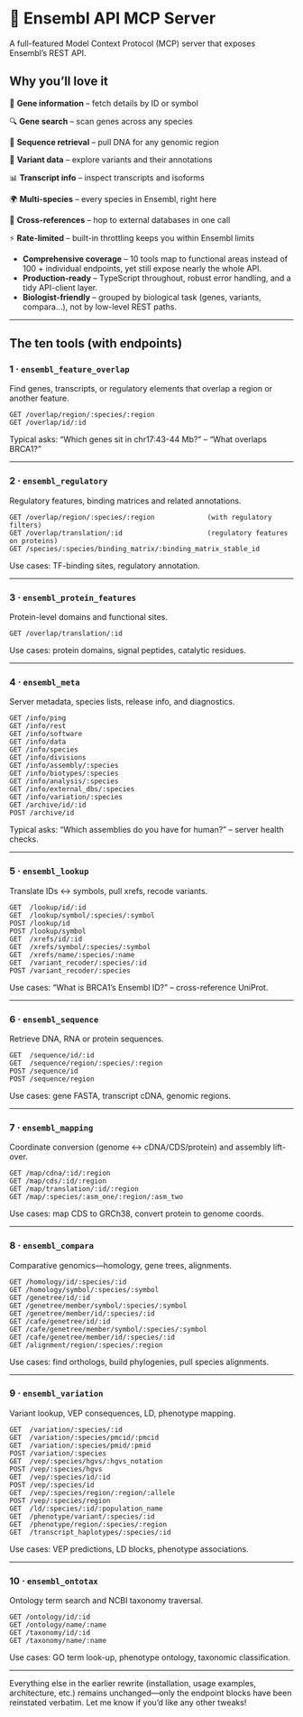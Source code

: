# 🧬 Ensembl API MCP Server

A full-featured Model Context Protocol (MCP) server that exposes Ensembl’s REST API.

## Why you’ll love it

🧬 **Gene information** – fetch details by ID or symbol

🔍 **Gene search** – scan genes across any species

🧬 **Sequence retrieval** – pull DNA for any genomic region

🔬 **Variant data** – explore variants and their annotations

📊 **Transcript info** – inspect transcripts and isoforms

🌍 **Multi-species** – every species in Ensembl, right here

🔗 **Cross-references** – hop to external databases in one call

⚡ **Rate-limited** – built-in throttling keeps you within Ensembl limits

- **Comprehensive coverage** – 10 tools map to functional areas instead of 100 + individual endpoints, yet still expose nearly the whole API.
- **Production-ready** – TypeScript throughout, robust error handling, and a tidy API-client layer.
- **Biologist-friendly** – grouped by biological task (genes, variants, compara…), not by low-level REST paths.

---

## The ten tools (with endpoints)

### 1 · `ensembl_feature_overlap`

Find genes, transcripts, or regulatory elements that overlap a region or another feature.

```text
GET /overlap/region/:species/:region
GET /overlap/id/:id
```

Typical asks: “Which genes sit in chr17:43-44 Mb?” – “What overlaps BRCA1?”

---

### 2 · `ensembl_regulatory`

Regulatory features, binding matrices and related annotations.

```text
GET /overlap/region/:species/:region             (with regulatory filters)
GET /overlap/translation/:id                     (regulatory features on proteins)
GET /species/:species/binding_matrix/:binding_matrix_stable_id
```

Use cases: TF-binding sites, regulatory annotation.

---

### 3 · `ensembl_protein_features`

Protein-level domains and functional sites.

```text
GET /overlap/translation/:id
```

Use cases: protein domains, signal peptides, catalytic residues.

---

### 4 · `ensembl_meta`

Server metadata, species lists, release info, and diagnostics.

```text
GET /info/ping
GET /info/rest
GET /info/software
GET /info/data
GET /info/species
GET /info/divisions
GET /info/assembly/:species
GET /info/biotypes/:species
GET /info/analysis/:species
GET /info/external_dbs/:species
GET /info/variation/:species
GET /archive/id/:id
POST /archive/id
```

Typical asks: “Which assemblies do you have for human?” – server health checks.

---

### 5 · `ensembl_lookup`

Translate IDs ↔ symbols, pull xrefs, recode variants.

```text
GET  /lookup/id/:id
GET  /lookup/symbol/:species/:symbol
POST /lookup/id
POST /lookup/symbol
GET  /xrefs/id/:id
GET  /xrefs/symbol/:species/:symbol
GET  /xrefs/name/:species/:name
GET  /variant_recoder/:species/:id
POST /variant_recoder/:species
```

Use cases: “What is BRCA1’s Ensembl ID?” – cross-reference UniProt.

---

### 6 · `ensembl_sequence`

Retrieve DNA, RNA or protein sequences.

```text
GET  /sequence/id/:id
GET  /sequence/region/:species/:region
POST /sequence/id
POST /sequence/region
```

Use cases: gene FASTA, transcript cDNA, genomic regions.

---

### 7 · `ensembl_mapping`

Coordinate conversion (genome ↔ cDNA/CDS/protein) and assembly lift-over.

```text
GET /map/cdna/:id/:region
GET /map/cds/:id/:region
GET /map/translation/:id/:region
GET /map/:species/:asm_one/:region/:asm_two
```

Use cases: map CDS to GRCh38, convert protein to genome coords.

---

### 8 · `ensembl_compara`

Comparative genomics—homology, gene trees, alignments.

```text
GET /homology/id/:species/:id
GET /homology/symbol/:species/:symbol
GET /genetree/id/:id
GET /genetree/member/symbol/:species/:symbol
GET /genetree/member/id/:species/:id
GET /cafe/genetree/id/:id
GET /cafe/genetree/member/symbol/:species/:symbol
GET /cafe/genetree/member/id/:species/:id
GET /alignment/region/:species/:region
```

Use cases: find orthologs, build phylogenies, pull species alignments.

---

### 9 · `ensembl_variation`

Variant lookup, VEP consequences, LD, phenotype mapping.

```text
GET  /variation/:species/:id
GET  /variation/:species/pmcid/:pmcid
GET  /variation/:species/pmid/:pmid
POST /variation/:species
GET  /vep/:species/hgvs/:hgvs_notation
POST /vep/:species/hgvs
GET  /vep/:species/id/:id
POST /vep/:species/id
GET  /vep/:species/region/:region/:allele
POST /vep/:species/region
GET  /ld/:species/:id/:population_name
GET  /phenotype/variant/:species/:id
GET  /phenotype/region/:species/:region
GET  /transcript_haplotypes/:species/:id
```

Use cases: VEP predictions, LD blocks, phenotype associations.

---

### 10 · `ensembl_ontotax`

Ontology term search and NCBI taxonomy traversal.

```text
GET /ontology/id/:id
GET /ontology/name/:name
GET /taxonomy/id/:id
GET /taxonomy/name/:name
```

Use cases: GO term look-up, phenotype ontology, taxonomic classification.

---

Everything else in the earlier rewrite (installation, usage examples, architecture, etc.) remains unchanged—only the endpoint blocks have been reinstated verbatim. Let me know if you’d like any other tweaks!

